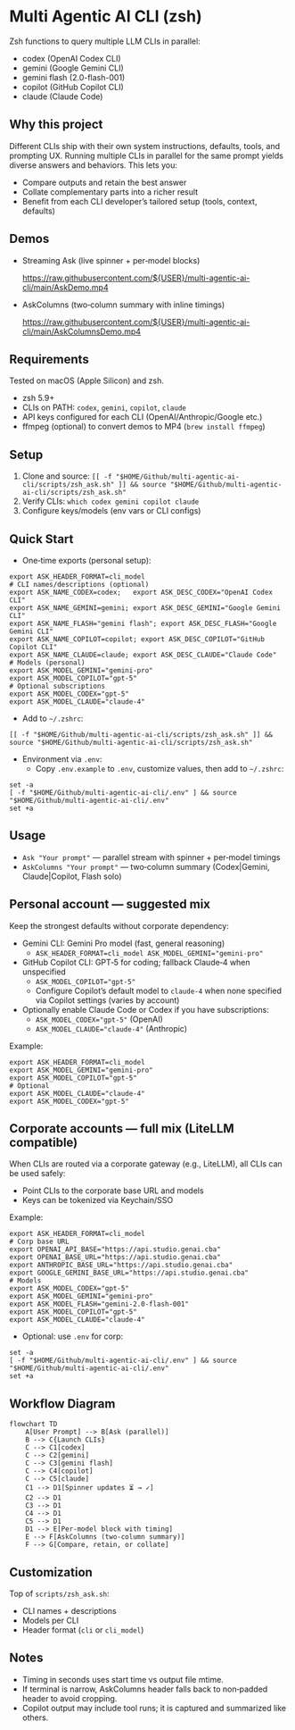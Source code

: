 # Multi Agentic AI CLI (zsh)

Zsh functions to query multiple LLM CLIs in parallel:
- codex (OpenAI Codex CLI)
- gemini (Google Gemini CLI)
- gemini flash (2.0-flash-001)
- copilot (GitHub Copilot CLI)
- claude (Claude Code)

## Why this project
Different CLIs ship with their own system instructions, defaults, tools, and prompting UX. Running multiple CLIs in parallel for the same prompt yields diverse answers and behaviors. This lets you:
- Compare outputs and retain the best answer
- Collate complementary parts into a richer result
- Benefit from each CLI developer’s tailored setup (tools, context, defaults)

## Demos
- Streaming Ask (live spinner + per‑model blocks)
  
  https://raw.githubusercontent.com/${USER}/multi-agentic-ai-cli/main/AskDemo.mp4

- AskColumns (two‑column summary with inline timings)
  
  https://raw.githubusercontent.com/${USER}/multi-agentic-ai-cli/main/AskColumnsDemo.mp4

## Requirements
Tested on macOS (Apple Silicon) and zsh.
- zsh 5.9+
- CLIs on PATH: `codex`, `gemini`, `copilot`, `claude`
- API keys configured for each CLI (OpenAI/Anthropic/Google etc.)
- ffmpeg (optional) to convert demos to MP4 (`brew install ffmpeg`)

## Setup
1. Clone and source:
   `[[ -f "$HOME/Github/multi-agentic-ai-cli/scripts/zsh_ask.sh" ]] && source "$HOME/Github/multi-agentic-ai-cli/scripts/zsh_ask.sh"`
2. Verify CLIs:
   `which codex gemini copilot claude`
3. Configure keys/models (env vars or CLI configs)

## Quick Start
- One‑time exports (personal setup):
```
export ASK_HEADER_FORMAT=cli_model
# CLI names/descriptions (optional)
export ASK_NAME_CODEX=codex;   export ASK_DESC_CODEX="OpenAI Codex CLI"
export ASK_NAME_GEMINI=gemini; export ASK_DESC_GEMINI="Google Gemini CLI"
export ASK_NAME_FLASH="gemini flash"; export ASK_DESC_FLASH="Google Gemini CLI"
export ASK_NAME_COPILOT=copilot; export ASK_DESC_COPILOT="GitHub Copilot CLI"
export ASK_NAME_CLAUDE=claude; export ASK_DESC_CLAUDE="Claude Code"
# Models (personal)
export ASK_MODEL_GEMINI="gemini-pro"
export ASK_MODEL_COPILOT="gpt-5"
# Optional subscriptions
export ASK_MODEL_CODEX="gpt-5"
export ASK_MODEL_CLAUDE="claude-4"
```
- Add to `~/.zshrc`:
```
[[ -f "$HOME/Github/multi-agentic-ai-cli/scripts/zsh_ask.sh" ]] && source "$HOME/Github/multi-agentic-ai-cli/scripts/zsh_ask.sh"
```
- Environment via `.env`:
  - Copy `.env.example` to `.env`, customize values, then add to `~/.zshrc`:
```
set -a
[ -f "$HOME/Github/multi-agentic-ai-cli/.env" ] && source "$HOME/Github/multi-agentic-ai-cli/.env"
set +a
```

## Usage
- `Ask "Your prompt"` — parallel stream with spinner + per‑model timings
- `AskColumns "Your prompt"` — two‑column summary (Codex|Gemini, Claude|Copilot, Flash solo)

## Personal account — suggested mix
Keep the strongest defaults without corporate dependency:
- Gemini CLI: Gemini Pro model (fast, general reasoning)
  - `ASK_HEADER_FORMAT=cli_model ASK_MODEL_GEMINI="gemini-pro"`
- GitHub Copilot CLI: GPT‑5 for coding; fallback Claude‑4 when unspecified
  - `ASK_MODEL_COPILOT="gpt-5"`
  - Configure Copilot’s default model to `claude-4` when none specified via Copilot settings (varies by account)
- Optionally enable Claude Code or Codex if you have subscriptions:
  - `ASK_MODEL_CODEX="gpt-5"` (OpenAI)
  - `ASK_MODEL_CLAUDE="claude-4"` (Anthropic)

Example:
```
export ASK_HEADER_FORMAT=cli_model
export ASK_MODEL_GEMINI="gemini-pro"
export ASK_MODEL_COPILOT="gpt-5"
# Optional
export ASK_MODEL_CLAUDE="claude-4"
export ASK_MODEL_CODEX="gpt-5"
```

## Corporate accounts — full mix (LiteLLM compatible)
When CLIs are routed via a corporate gateway (e.g., LiteLLM), all CLIs can be used safely:
- Point CLIs to the corporate base URL and models
- Keys can be tokenized via Keychain/SSO

Example:
```
export ASK_HEADER_FORMAT=cli_model
# Corp base URL
export OPENAI_API_BASE="https://api.studio.genai.cba"
export OPENAI_BASE_URL="https://api.studio.genai.cba"
export ANTHROPIC_BASE_URL="https://api.studio.genai.cba"
export GOOGLE_GEMINI_BASE_URL="https://api.studio.genai.cba"
# Models
export ASK_MODEL_CODEX="gpt-5"
export ASK_MODEL_GEMINI="gemini-pro"
export ASK_MODEL_FLASH="gemini-2.0-flash-001"
export ASK_MODEL_COPILOT="gpt-5"
export ASK_MODEL_CLAUDE="claude-4"
```
- Optional: use `.env` for corp:
```
set -a
[ -f "$HOME/Github/multi-agentic-ai-cli/.env" ] && source "$HOME/Github/multi-agentic-ai-cli/.env"
set +a
```

## Workflow Diagram
```mermaid
flowchart TD
    A[User Prompt] --> B[Ask (parallel)]
    B --> C{Launch CLIs}
    C --> C1[codex]
    C --> C2[gemini]
    C --> C3[gemini flash]
    C --> C4[copilot]
    C --> C5[claude]
    C1 --> D1[Spinner updates ⏳ → ✓]
    C2 --> D1
    C3 --> D1
    C4 --> D1
    C5 --> D1
    D1 --> E[Per‑model block with timing]
    E --> F[AskColumns (two‑column summary)]
    F --> G[Compare, retain, or collate]
```

## Customization
Top of `scripts/zsh_ask.sh`:
- CLI names + descriptions
- Models per CLI
- Header format (`cli` or `cli_model`)

## Notes
- Timing in seconds uses start time vs output file mtime.
- If terminal is narrow, AskColumns header falls back to non‑padded header to avoid cropping.
- Copilot output may include tool runs; it is captured and summarized like others.

